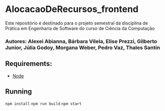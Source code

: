 # AlocacaoDeRecursos_frontend
Este repositório é destinado para o projeto semestral da disciplina de Prática em Engenharia de Software do curso de Ciência da Computação

### Autores: Alexei Abianna, Bárbara Vilela, Elise Prezzi, Gilberto Junior, Júlia Godoy, Morgana Weber, Pedro Vaz, Thales Santin

## Requirements:
 - [Node](https://nodejs.org/en/download/)

## Running
`npm install`
`npm run build`
`npm start`
